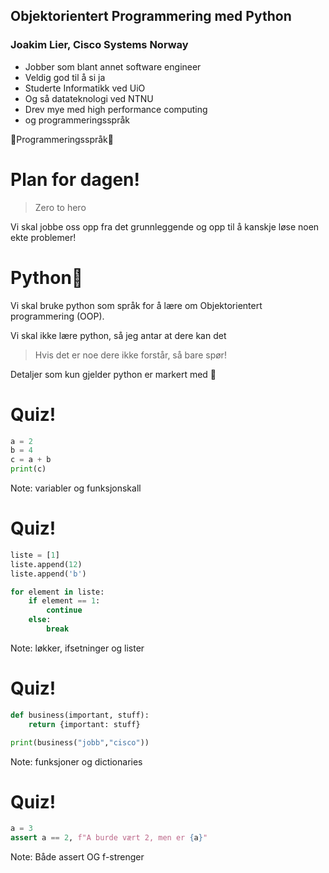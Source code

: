 ## Objektorientert Programmering med Python


### Joakim Lier, Cisco Systems Norway

- Jobber som blant annet software engineer<!-- .element: class="fragment" -->
- Veldig god til å si ja<!-- .element: class="fragment" -->
- Studerte Informatikk ved UiO<!-- .element: class="fragment" -->
- Og så datateknologi ved NTNU<!-- .element: class="fragment" -->
- Drev mye med high performance computing<!-- .element: class="fragment" -->
- og programmeringsspråk<!-- .element: class="fragment" -->


💖Programmeringsspråk💖


# Plan for dagen!

> Zero to hero

Vi skal jobbe oss opp fra det grunnleggende og opp til å kanskje løse noen ekte problemer!


# Python🐍

Vi skal bruke python som språk for å lære om Objektorientert programmering (OOP).

Vi skal ikke lære python, så jeg antar at dere kan det

> Hvis det er noe dere ikke forstår, så bare spør!


Detaljer som kun gjelder python er markert med 🐍


# Quiz!

```python
a = 2
b = 4
c = a + b
print(c)
```
Note: variabler og funksjonskall


# Quiz!

```python
liste = [1]
liste.append(12)
liste.append('b')

for element in liste:
    if element == 1:
        continue
    else:
        break
```
Note: løkker, ifsetninger og lister


# Quiz!
```python
def business(important, stuff):
    return {important: stuff}

print(business("jobb","cisco"))
```
Note: funksjoner og dictionaries


# Quiz!
```python
a = 3
assert a == 2, f"A burde vært 2, men er {a}"
```
Note: Både assert OG f-strenger
